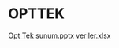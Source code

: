 # OPTTEK
[Opt Tek sunum.pptx](https://github.com/theightcoder8/OPTTEK/files/10284533/Opt.Tek.sunum.pptx)
[veriler.xlsx](https://github.com/theightcoder8/OPTTEK/files/10284540/veriler.xlsx)

